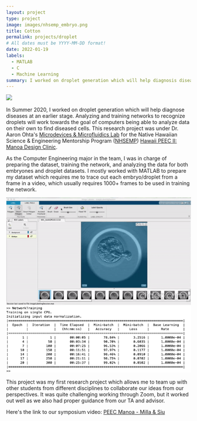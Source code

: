 ```yaml
---
layout: project
type: project
image: images/nhsemp_embryo.png
title: Cotton
permalink: projects/droplet
# All dates must be YYYY-MM-DD format!
date: 2022-01-19
labels:
  - MATLAB
  - C
  - Machine Learning
summary: I worked on droplet generation which will help diagnosis diseases at an earlier stage.
---
```


<img class="ui image" src="{{ site.baseurl }}/images/nhsemp_embryo.png">

In Summer 2020, I worked on droplet generation which will help diagnose diseases at an earlier stage. Analyzing and training networks to recognize droplets will work towards the goal of computers being able to analyze data on their own to find diseased cells. This research project was under Dr. Aaron Ohta's [Microdevices & Microfluidics Lab](https://sites.google.com/a/hawaii.edu/uh-mnm-lab/members) for the Native Hawaiian Science & Engineering Mentorship Program ([NHSEMP](https://sites.google.com/a/hawaii.edu/nhsemp/home?authuser=0)) [Hawaii PEEC II: Manoa Design Clinic](https://sites.google.com/a/hawaii.edu/nhsemp/what-we-do/summer-programs/m%C4%81noa-design-clinic?authuser=0).

As the Computer Engineering major in the team, I was in charge of preparing the dataset, training the network, and analyzing the data for both embryones and droplet datasets. I mostly worked with MATLAB to prepare my dataset which requires me to trace out each embryo/droplet from a frame in a video, which usually requires 1000+ frames to be used in training the network.

<img class="ui medium right floated image" src="../images/nhsemp_embryo.gif">

<img class="ui medium right floated image" src="../images/nhsemp_table.png">

This project was my first research project which allows me to team up with other students from different disciplines to collaborate our ideas from our perspectives. It was quite challenging working through Zoom, but it worked out well as we also had proper guidance from our TA and advisor. 

Here's the link to our symposium video: [PEEC Manoa - Milla & Siu](https://sites.google.com/hawaii.edu/2020peeciisymposium/uh-m%C4%81noa/milla-siu)



